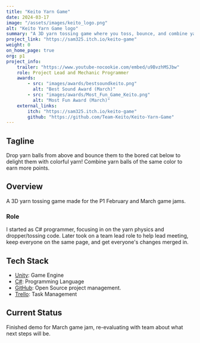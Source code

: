 ```yaml
---
title: "Keito Yarn Game"
date: 2024-03-17
image: "/assets/images/keito_logo.png"
alt: "Keito Yarn Game logo"
summary: "A 3D yarn tossing game where you toss, bounce, and combine yarn balls to a cat and earn points as quickly as you can."
project_link: "https://sam325.itch.io/keito-game"
weight: 0
on_home_page: true
org: p1
project_info: 
    trailer: "https://www.youtube-nocookie.com/embed/u9BvzhMSJbw"
    role: Project Lead and Mechanic Programmer
    awards:
        - src: "images/awards/bestsoundkeito.png"
          alt: "Best Sound Award (March)"
        - src: "images/awards/Most_Fun_Game_Keito.png"
          alt: "Most Fun Award (March)"
    external_links:
        itch: "https://sam325.itch.io/keito-game"
        github: "https://github.com/Team-Keito/Keito-Yarn-Game"
---
```


## Tagline

Drop yarn balls from above and bounce them to the bored cat below to delight
them with colorful yarn! Combine yarn balls of the same color to earn more
points.

## Overview

A 3D yarn tossing game made for the P1 February and March game jams.

### Role

I started as C# programmer, focusing in on the yarn physics and dropper/tossing
code. Later took on a team lead role to help lead meeting, keep everyone on the
same page, and get everyone's changes merged in.

## Tech Stack

- [Unity](https://unity.com/): Game Engine
- [C#](https://learn.microsoft.com/en-us/dotnet/csharp/): Programming Language
- [GitHub](https://github.com): Open Source project management.
- [Trello](https://trello.com/): Task Management

## Current Status

Finished demo for March game jam, re-evaluating with team about what next steps
will be.
